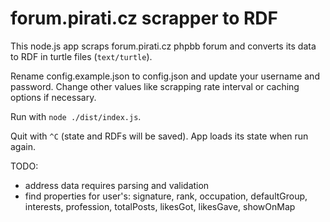 # forum.pirati.cz scrapper to RDF

This node.js app scraps forum.pirati.cz phpbb forum and converts its data to RDF in turtle files (`text/turtle`).

Rename config.example.json to config.json and update your username and password.
Change other values like scrapping rate interval or caching options if necessary.

Run with `node ./dist/index.js`.

Quit with `^C` (state and RDFs will be saved).
App loads its state when run again.

TODO:
* address data requires parsing and validation
* find properties for user's: signature, rank, occupation, defaultGroup, interests, profession, totalPosts, likesGot, likesGave, showOnMap

